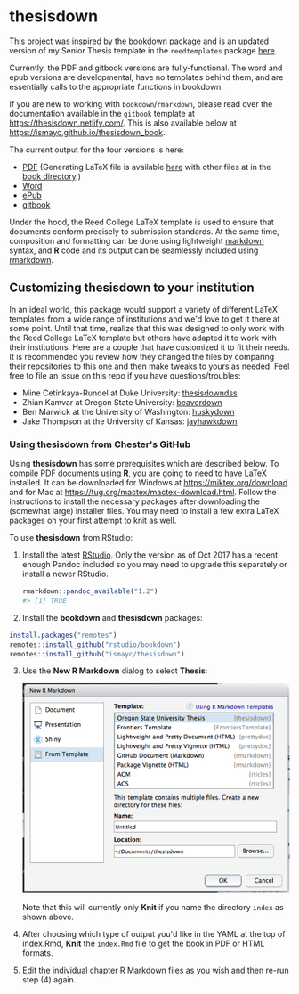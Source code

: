 # thesisdown

This project was inspired by the [bookdown](https://github.com/rstudio/bookdown) package and is an updated version of my Senior Thesis template in the `reedtemplates` package [here](https://github.com/ismayc/reedtemplates).

Currently, the PDF and gitbook versions are fully-functional.  The word and epub versions are developmental, have no templates behind them, and are essentially calls to the appropriate functions in bookdown.

If you are new to working with `bookdown`/`rmarkdown`, please read over the documentation available in the `gitbook` template at https://thesisdown.netlify.com/.  This is also available below at https://ismayc.github.io/thesisdown_book.

The current output for the four versions is here:
- [PDF](https://github.com/ismayc/thesisdown_book/blob/gh-pages/thesis.pdf) (Generating LaTeX file is available [here](https://github.com/ismayc/thesisdown_book/blob/gh-pages/thesis.tex) with other files at in the [book directory](https://github.com/ismayc/thesisdown_book/tree/gh-pages).)
- [Word](https://github.com/ismayc/thesisdown_book/blob/gh-pages/thesis.docx)
- [ePub](https://github.com/ismayc/thesisdown_book/blob/gh-pages/thesis.epub)
- [gitbook](https://ismayc.github.io/thesisdown_book)

Under the hood, the Reed College LaTeX template is used to ensure that documents conform precisely to submission standards. At the same time, composition and formatting can be done using lightweight [markdown](https://rmarkdown.rstudio.com/authoring_basics.html) syntax, and **R** code and its output can be seamlessly included using [rmarkdown](https://rmarkdown.rstudio.com).

## Customizing thesisdown to your institution

In an ideal world, this package would support a variety of different LaTeX templates from a wide range of institutions and we'd love to get it there at some point. Until that time, realize that this was designed to only work with the Reed College LaTeX template but others have adapted it to work with their institutions.  Here are a couple that have customized it to fit their needs.  It is recommended you review how they changed the files by comparing their repositories to this one and then make tweaks to yours as needed.  Feel free to file an issue on this repo if you have questions/troubles:

- Mine Cetinkaya-Rundel at Duke University: [thesisdowndss](https://github.com/mine-cetinkaya-rundel/thesisdowndss)
- Zhian Kamvar at Oregon State University: [beaverdown](https://github.com/zkamvar/beaverdown)
- Ben Marwick at the University of Washington: [huskydown](https://github.com/benmarwick/huskydown)
- Jake Thompson at the University of Kansas: [jayhawkdown](https://github.com/wjakethompson/jayhawkdown)


### Using thesisdown from Chester's GitHub

Using **thesisdown** has some prerequisites which are described below. To compile PDF documents using **R**, you are going to need to have LaTeX installed.  It can be downloaded for Windows at <https://miktex.org/download> and for Mac at <https://tug.org/mactex/mactex-download.html>.  Follow the instructions to install the necessary packages after downloading the (somewhat large) installer files.  You may need to install a few extra LaTeX packages on your first attempt to knit as well.

To use **thesisdown** from RStudio:

1) Install the latest [RStudio](https://www.rstudio.com/products/rstudio/download/).
Only the version as of Oct 2017 has a recent enough Pandoc included so you may need to upgrade this
separately or install a newer RStudio.

    ```r
    rmarkdown::pandoc_available("1.2")
    #> [1] TRUE
    ```

2) Install the **bookdown** and **thesisdown** packages: 

```r
install.packages("remotes")
remotes::install_github("rstudio/bookdown")
remotes::install_github("ismayc/thesisdown")
```

3) Use the **New R Markdown** dialog to select **Thesis**:

    ![New R Markdown](thesis_rmd.png)

    Note that this will currently only **Knit** if you name the directory `index` as shown above.

4) After choosing which type of output you'd like in the YAML at the top of index.Rmd, **Knit** the `index.Rmd` file to get the book in PDF or HTML formats.
5) Edit the individual chapter R Markdown files as you wish and then re-run step (4) again.
